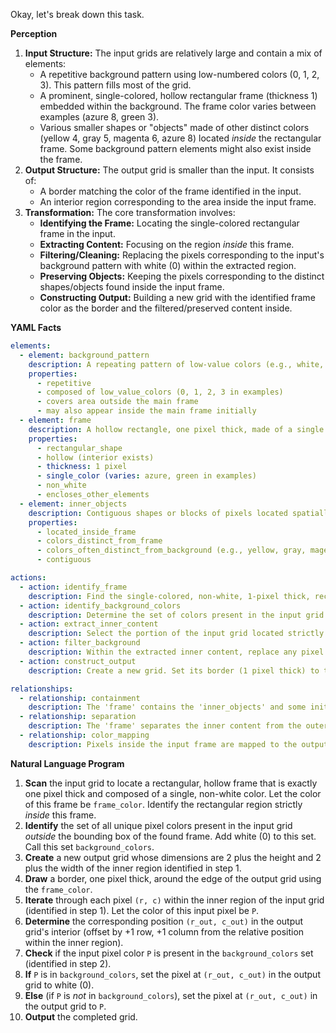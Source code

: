 Okay, let's break down this task.

**Perception**

1.  **Input Structure:** The input grids are relatively large and contain a mix of elements:
    *   A repetitive background pattern using low-numbered colors (0, 1, 2, 3). This pattern fills most of the grid.
    *   A prominent, single-colored, hollow rectangular frame (thickness 1) embedded within the background. The frame color varies between examples (azure 8, green 3).
    *   Various smaller shapes or "objects" made of other distinct colors (yellow 4, gray 5, magenta 6, azure 8) located *inside* the rectangular frame. Some background pattern elements might also exist inside the frame.
2.  **Output Structure:** The output grid is smaller than the input. It consists of:
    *   A border matching the color of the frame identified in the input.
    *   An interior region corresponding to the area inside the input frame.
3.  **Transformation:** The core transformation involves:
    *   **Identifying the Frame:** Locating the single-colored rectangular frame in the input.
    *   **Extracting Content:** Focusing on the region *inside* this frame.
    *   **Filtering/Cleaning:** Replacing the pixels corresponding to the input's background pattern with white (0) within the extracted region.
    *   **Preserving Objects:** Keeping the pixels corresponding to the distinct shapes/objects found inside the input frame.
    *   **Constructing Output:** Building a new grid with the identified frame color as the border and the filtered/preserved content inside.

**YAML Facts**


```yaml
elements:
  - element: background_pattern
    description: A repeating pattern of low-value colors (e.g., white, blue, red, green) covering large areas of the input grid, primarily outside the main frame.
    properties:
      - repetitive
      - composed of low_value_colors (0, 1, 2, 3 in examples)
      - covers area outside the main frame
      - may also appear inside the main frame initially
  - element: frame
    description: A hollow rectangle, one pixel thick, made of a single non-white color. It encloses other objects and potentially some background pattern elements.
    properties:
      - rectangular_shape
      - hollow (interior exists)
      - thickness: 1 pixel
      - single_color (varies: azure, green in examples)
      - non_white
      - encloses_other_elements
  - element: inner_objects
    description: Contiguous shapes or blocks of pixels located spatially inside the 'frame'. Their colors are distinct from the frame color and typically distinct from the background pattern colors.
    properties:
      - located_inside_frame
      - colors_distinct_from_frame
      - colors_often_distinct_from_background (e.g., yellow, gray, magenta, azure)
      - contiguous

actions:
  - action: identify_frame
    description: Find the single-colored, non-white, 1-pixel thick, rectangular frame in the input grid. Determine its color and the bounding box of the area it encloses.
  - action: identify_background_colors
    description: Determine the set of colors present in the input grid region *outside* the identified frame's outer boundary. Include white (0) in this set.
  - action: extract_inner_content
    description: Select the portion of the input grid located strictly inside the identified frame.
  - action: filter_background
    description: Within the extracted inner content, replace any pixel whose color belongs to the identified background_colors set with white (0).
  - action: construct_output
    description: Create a new grid. Set its border (1 pixel thick) to the frame's color. Place the filtered inner content into the center of this new grid.

relationships:
  - relationship: containment
    description: The 'frame' contains the 'inner_objects' and some initial 'background_pattern' elements.
  - relationship: separation
    description: The 'frame' separates the inner content from the outer 'background_pattern'.
  - relationship: color_mapping
    description: Pixels inside the input frame are mapped to the output grid. Background pattern colors become white (0), while other object colors are preserved. The frame color defines the output border color.
```


**Natural Language Program**

1.  **Scan** the input grid to locate a rectangular, hollow frame that is exactly one pixel thick and composed of a single, non-white color. Let the color of this frame be `frame_color`. Identify the rectangular region strictly *inside* this frame.
2.  **Identify** the set of all unique pixel colors present in the input grid *outside* the bounding box of the found frame. Add white (0) to this set. Call this set `background_colors`.
3.  **Create** a new output grid whose dimensions are 2 plus the height and 2 plus the width of the inner region identified in step 1.
4.  **Draw** a border, one pixel thick, around the edge of the output grid using the `frame_color`.
5.  **Iterate** through each pixel `(r, c)` within the inner region of the input grid (identified in step 1). Let the color of this input pixel be `P`.
6.  **Determine** the corresponding position `(r_out, c_out)` in the output grid's interior (offset by +1 row, +1 column from the relative position within the inner region).
7.  **Check** if the input pixel color `P` is present in the `background_colors` set (identified in step 2).
8.  **If** `P` is in `background_colors`, set the pixel at `(r_out, c_out)` in the output grid to white (0).
9.  **Else** (if `P` is *not* in `background_colors`), set the pixel at `(r_out, c_out)` in the output grid to `P`.
10. **Output** the completed grid.